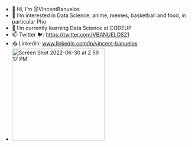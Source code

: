 - 👋 Hi, I’m @VincentBanuelos
- 👀 I’m interested in Data Science, anime, memes, basketball and food, in particular Pho
- 🌱 I’m currently learning Data Science at CODEUP
- 📫 Twitter 🐦: https://twitter.com/VBANUELOS21
- 📥 Linkedin: www.linkedin.com/in/vincent-banuelos
- <img width="250" alt="Screen Shot 2022-06-30 at 2 59 17 PM" src="https://user-images.githubusercontent.com/107886535/176767539-baed2c20-b6b4-4812-acbc-f0f46410a863.png">

<!---
VincentBanuelos/VincentBanuelos is a ✨ special ✨ repository because its `README.md` (this file) appears on your GitHub profile.
You can click the Preview link to take a look at your changes.
--->
